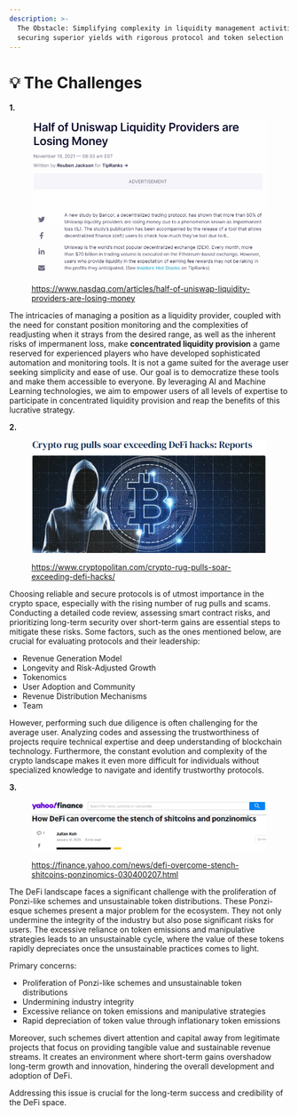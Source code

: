 ```yaml
---
description: >-
  The Obstacle: Simplifying complexity in liquidity management activities,
  securing superior yields with rigorous protocol and token selection
---
```


# 💡 The Challenges

**1.**

<figure><img src="../.gitbook/assets/image (4) (1) (1).png" alt=""><figcaption><p>  <a href="https://www.nasdaq.com/articles/half-of-uniswap-liquidity-providers-are-losing-money">https://www.nasdaq.com/articles/half-of-uniswap-liquidity-providers-are-losing-money</a>  </p></figcaption></figure>

The intricacies of managing a position as a liquidity provider, coupled with the need for constant position monitoring and the complexities of readjusting when it strays from the desired range, as well as the inherent risks of impermanent loss, make **concentrated liquidity provision** a game reserved for experienced players who have developed sophisticated automation and monitoring tools. It is not a game suited for the average user seeking simplicity and ease of use. Our goal is to democratize these tools and make them accessible to everyone. By leveraging AI and Machine Learning technologies, we aim to empower users of all levels of expertise to participate in concentrated liquidity provision and reap the benefits of this lucrative strategy.

**2.**

<figure><img src="../.gitbook/assets/image (5) (1).png" alt=""><figcaption><p> <a href="https://www.cryptopolitan.com/crypto-rug-pulls-soar-exceeding-defi-hacks/">https://www.cryptopolitan.com/crypto-rug-pulls-soar-exceeding-defi-hacks/</a></p></figcaption></figure>

Choosing reliable and secure protocols is of utmost importance in the crypto space, especially with the rising number of rug pulls and scams. Conducting a detailed code review, assessing smart contract risks, and prioritizing long-term security over short-term gains are essential steps to mitigate these risks. Some factors, such as the ones mentioned below, are crucial for evaluating protocols and their leadership:

* Revenue Generation Model
* Longevity and Risk-Adjusted Growth
* Tokenomics
* User Adoption and Community
* Revenue Distribution Mechanisms
* Team

However, performing such due diligence is often challenging for the average user. Analyzing codes and assessing the trustworthiness of projects require technical expertise and deep understanding of blockchain technology. Furthermore, the constant evolution and complexity of the crypto landscape makes it even more difficult for individuals without specialized knowledge to navigate and identify trustworthy protocols.

**3.**

<figure><img src="../.gitbook/assets/image (2) (1) (1).png" alt=""><figcaption><p><a href="https://finance.yahoo.com/news/defi-overcome-stench-shitcoins-ponzinomics-030400207.html">https://finance.yahoo.com/news/defi-overcome-stench-shitcoins-ponzinomics-030400207.html</a></p></figcaption></figure>

The DeFi landscape faces a significant challenge with the proliferation of Ponzi-like schemes and unsustainable token distributions. These Ponzi-esque schemes present a major problem for the ecosystem. They not only undermine the integrity of the industry but also pose significant risks for users. The excessive reliance on token emissions and manipulative strategies leads to an unsustainable cycle, where the value of these tokens rapidly depreciates once the unsustainable practices comes to light.&#x20;

Primary concerns:

* Proliferation of Ponzi-like schemes and unsustainable token distributions
* Undermining industry integrity
* Excessive reliance on token emissions and manipulative strategies
* Rapid depreciation of token value through inflationary token emissions

Moreover, such schemes divert attention and capital away from legitimate projects that focus on providing tangible value and sustainable revenue streams. It creates an environment where short-term gains overshadow long-term growth and innovation, hindering the overall development and adoption of DeFi.

Addressing this issue is crucial for the long-term success and credibility of the DeFi space.
